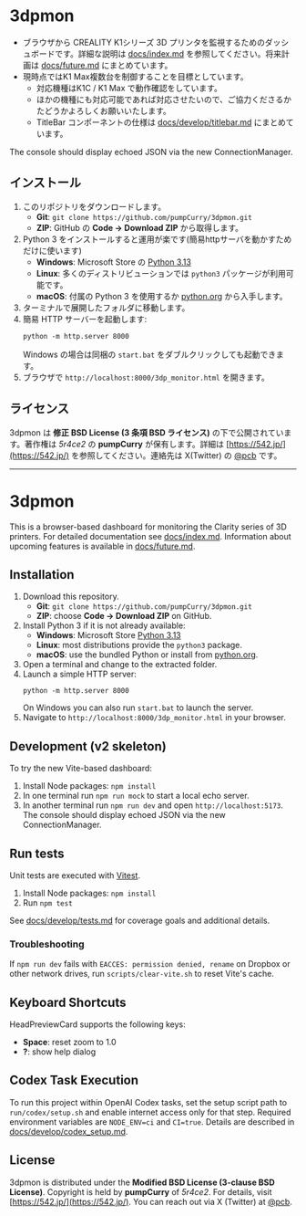 # 3dpmon

- ブラウザから CREALITY K1シリーズ 3D プリンタを監視するためのダッシュボードです。詳細な説明は [docs/index.md](docs/index.md) を参照してください。将来計画は [docs/future.md](docs/future.md) にまとめています。
- 現時点ではK1 Max複数台を制御することを目標としています。
  - 対応機種はK1C / K1 Max で動作確認をしています。
  - ほかの機種にも対応可能であれば対応させたいので、ご協力くださるかたどうかよろしくお願いいたします。
  - TitleBar コンポーネントの仕様は [docs/develop/titlebar.md](docs/develop/titlebar.md) にまとめています。

The console should display echoed JSON via the new ConnectionManager.
## インストール
1. このリポジトリをダウンロードします。
   - **Git**: `git clone https://github.com/pumpCurry/3dpmon.git`
   - **ZIP**: GitHub の **Code → Download ZIP** から取得します。
2. Python 3 をインストールすると運用が楽です(簡易httpサーバを動かすためだけに使います)
   - **Windows**: Microsoft Store の [Python 3.13](https://apps.microsoft.com/detail/9pnrbtzxmb4z)
   - **Linux**: 多くのディストリビューションでは `python3` パッケージが利用可能です。
   - **macOS**: 付属の Python 3 を使用するか [python.org](https://www.python.org/) から入手します。
3. ターミナルで展開したフォルダに移動します。
4. 簡易 HTTP サーバーを起動します:
   ```
   python -m http.server 8000
   ```
   Windows の場合は同梱の `start.bat` をダブルクリックしても起動できます。
5. ブラウザで `http://localhost:8000/3dp_monitor.html` を開きます。

## ライセンス
3dpmon は **修正 BSD License (3 条項 BSD ライセンス)** の下で公開されています。著作権は *5r4ce2* の **pumpCurry** が保有します。詳細は [https://542.jp/](https://542.jp/) を参照してください。連絡先は X(Twitter) の [@pcb](https://twitter.com/pcb) です。

---

# 3dpmon

This is a browser-based dashboard for monitoring the Clarity series of 3D printers. For detailed documentation see [docs/index.md](docs/index.md). Information about upcoming features is available in [docs/future.md](docs/future.md).

## Installation
1. Download this repository.
   - **Git**: `git clone https://github.com/pumpCurry/3dpmon.git`
   - **ZIP**: choose **Code → Download ZIP** on GitHub.
2. Install Python 3 if it is not already available:
   - **Windows**: Microsoft Store [Python 3.13](https://apps.microsoft.com/detail/9pnrbtzxmb4z)
   - **Linux**: most distributions provide the `python3` package.
   - **macOS**: use the bundled Python or install from [python.org](https://www.python.org/).
3. Open a terminal and change to the extracted folder.
4. Launch a simple HTTP server:
   ```
   python -m http.server 8000
   ```
   On Windows you can also run `start.bat` to launch the server.
5. Navigate to `http://localhost:8000/3dp_monitor.html` in your browser.

## Development (v2 skeleton)
To try the new Vite-based dashboard:
1. Install Node packages: `npm install`
2. In one terminal run `npm run mock` to start a local echo server.
3. In another terminal run `npm run dev` and open `http://localhost:5173`.
The console should display echoed JSON via the new ConnectionManager.
## Run tests
Unit tests are executed with [Vitest](https://vitest.dev/).

1. Install Node packages: `npm install`
2. Run `npm test`

See [docs/develop/tests.md](docs/develop/tests.md) for coverage goals and additional details.

### Troubleshooting
If `npm run dev` fails with `EACCES: permission denied, rename` on Dropbox or
other network drives, run `scripts/clear-vite.sh` to reset Vite's cache.


## Keyboard Shortcuts
HeadPreviewCard supports the following keys:
- **Space**: reset zoom to 1.0
- **?**: show help dialog

## Codex Task Execution
To run this project within OpenAI Codex tasks, set the setup script path to `run/codex/setup.sh` and enable internet access only for that step. Required environment variables are `NODE_ENV=ci` and `CI=true`. Details are described in [docs/develop/codex_setup.md](docs/develop/codex_setup.md).


## License
3dpmon is distributed under the **Modified BSD License (3-clause BSD License)**. Copyright is held by **pumpCurry** of *5r4ce2*. For details, visit [https://542.jp/](https://542.jp/). You can reach out via X (Twitter) at [@pcb](https://twitter.com/pcb).

